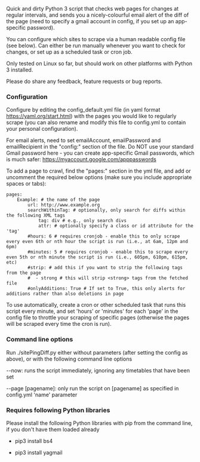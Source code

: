 Quick and dirty Python 3 script that checks web pages for changes at regular intervals, and sends you a nicely-colourful email alert of the diff of the page (need to specify a gmail account in config, if you set up an app-specific password).

You can configure which sites to scrape via a human readable config file (see below). Can either be run manually whenever you want to check for changes, or set up as a scheduled task or cron job. 

Only tested on Linux so far, but should work on other platforms with Python 3 installed.

Please do share any feedback, feature requests or bug reports.

### Configuration

Configure by editing the config_default.yml file (in yaml format https://yaml.org/start.html) with the pages you would like to regularly scrape (you can also rename and modify this file to config.yml to contain your personal configuration).

For email alerts, need to set emailAccount, emailPassword and emailRecipient in the "config:" section of the file. Do NOT use your standard Gmail password here - you can create app-specific Gmail passwords, which is much safer: https://myaccount.google.com/apppasswords

To add a page to crawl, find the "pages:" section in the yml file, and add or uncomment the required below options (make sure you include appropriate spaces or tabs):

	pages:
		Example: # the name of the page
			url: http://www.example.org
			searchWithinTag: # optionally, only search for diffs within the following XML tags
				tag: div # e.g., only search divs
				attr: # optionally specify a class or id attribute for the 'tag'
			#hours: 6 # requires cronjob - enable this to only scrape every even 6th or nth hour the script is run (i.e., at 6am, 12pm and 6pm)
			#minutes: 5 # requires cronjob - enable this to scrape every even 5th or nth minute the script is run (i.e., 605pm, 610pm, 615pm, etc)
			#strip: # add this if you want to strip the following tags from the page
			#  - strong # this will strip <strong> tags from the fetched file
			#onlyAdditions: True # If set to True, this only alerts for additions rather than also deletions in page

To use automatically, create a cron or other scheduled task that runs this script every minute, and set 'hours' or 'minutes' for each 'page' in the config file to throttle your scraping of specific pages (otherwise the pages will be scraped every time the cron is run).

### Command line options

Run ./sitePingDiff.py either without parameters (after setting the config as above), or with the following command line options

--now: runs the script immediately, ignoring any timetables that have been set

--page [pagename]: only run the script on [pagename] as specified in config.yml 'name' parameter


### Requires following Python libraries

Please install the following Python libraries with pip from the command line, if you don't have them loaded already

* pip3 install bs4
- pip3 install yagmail
